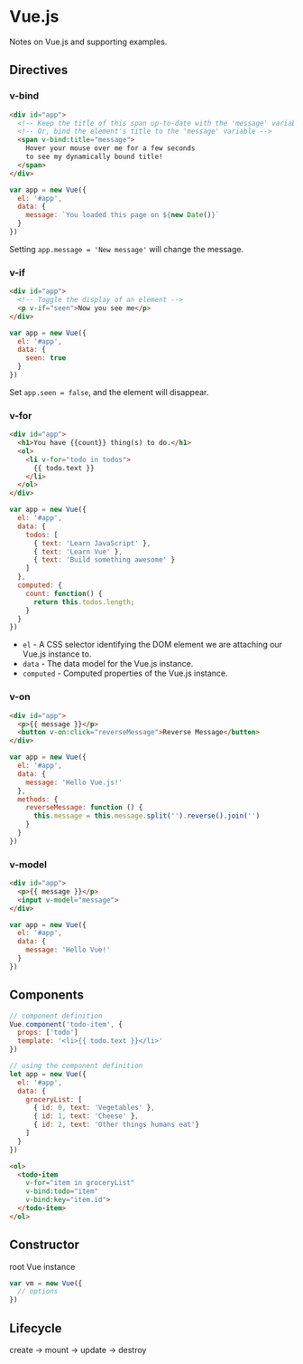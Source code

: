 # Vue.js

Notes on Vue.js and supporting examples.

## Directives

### v-bind

```html
<div id="app">
  <!-- Keep the title of this span up-to-date with the 'message' variable. -->
  <!-- Or, bind the element's title to the 'message' variable -->
  <span v-bind:title="message">
    Hover your mouse over me for a few seconds
    to see my dynamically bound title!
  </span>
</div>
```

```js
var app = new Vue({
  el: '#app',
  data: {
    message: `You loaded this page on ${new Date()}`
  }
})
```

Setting `app.message = 'New message'` will change the message.


### v-if

```html
<div id="app">
  <!-- Toggle the display of an element -->
  <p v-if="seen">Now you see me</p>
</div>
```

```js
var app = new Vue({
  el: '#app',
  data: {
    seen: true
  }
})
```

Set `app.seen = false`, and the element will disappear.


### v-for

```html
<div id="app">
  <h1>You have {{count}} thing(s) to do.</h1>
  <ol>
    <li v-for="todo in todos">
      {{ todo.text }}
    </li>
  </ol>
</div>
```

```js
var app = new Vue({
  el: '#app',
  data: {
    todos: [
      { text: 'Learn JavaScript' },
      { text: 'Learn Vue' },
      { text: 'Build something awesome' }
    ]
  },
  computed: {
    count: function() {
      return this.todos.length;
    }
  }
})
```

* `el` - A CSS selector identifying the DOM element we are attaching our Vue.js instance to.
* `data` - The data model for the Vue.js instance.
* `computed` - Computed properties of the Vue.js instance.

### v-on

```html
<div id="app">
  <p>{{ message }}</p>
  <button v-on:click="reverseMessage">Reverse Message</button>
</div>
```

```js
var app = new Vue({
  el: '#app',
  data: {
    message: 'Hello Vue.js!'
  },
  methods: {
    reverseMessage: function () {
      this.message = this.message.split('').reverse().join('')
    }
  }
})
```

### v-model

```html
<div id="app">
  <p>{{ message }}</p>
  <input v-model="message">
</div>
```

```js
var app = new Vue({
  el: '#app',
  data: {
    message: 'Hello Vue!'
  }
})
```

## Components

```js
// component definition
Vue.component('todo-item', {
  props: ['todo']
  template: '<li>{{ todo.text }}</li>'
})

// using the component definition
let app = new Vue({
  el: '#app',
  data: {
    groceryList: [
      { id: 0, text: 'Vegetables' },
      { id: 1, text: 'Cheese' },
      { id: 2, text: 'Other things humans eat'}
    ]
  }
})
```

```html
<ol>
  <todo-item
    v-for="item in groceryList"
    v-bind:todo="item"
    v-bind:key="item.id">
  </todo-item>
</ol>
```

## Constructor

root Vue instance

```js
var vm = new Vue({
  // options
})
```

## Lifecycle

create -> mount -> update -> destroy
